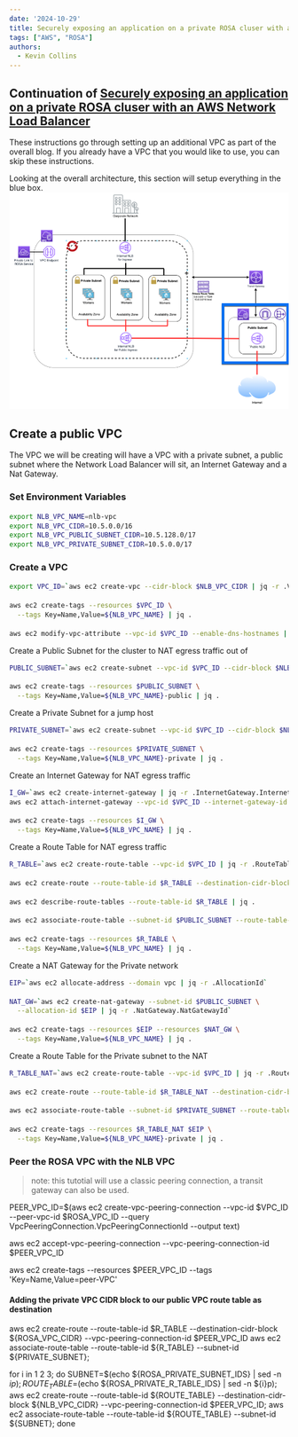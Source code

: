 ```yaml
---
date: '2024-10-29'
title: Securely exposing an application on a private ROSA cluser with an AWS Network Load Balancer
tags: ["AWS", "ROSA"]
authors:
  - Kevin Collins
---
```

## Continuation of [Securely exposing an application on a private ROSA cluser with an AWS Network Load Balancer](/experts/rosa/hcp-private-nlb/)

These instructions go through setting up an additional VPC as part of the overall blog.  If you already have a VPC that you would like to use, you can skip these instructions.

Looking at the overall architecture, this section will setup everything in the blue box.
![](./images/vpc.png)

## Create a public VPC
The VPC we will be creating will have a VPC with a private subnet, a public subnet where the Network Load Balancer will sit, an Internet Gateway and a Nat Gateway.

### Set Environment Variables

```bash
export NLB_VPC_NAME=nlb-vpc
export NLB_VPC_CIDR=10.5.0.0/16
export NLB_VPC_PUBLIC_SUBNET_CIDR=10.5.128.0/17
export NLB_VPC_PRIVATE_SUBNET_CIDR=10.5.0.0/17
```

### Create a VPC

```bash
export VPC_ID=`aws ec2 create-vpc --cidr-block $NLB_VPC_CIDR | jq -r .Vpc.VpcId`

aws ec2 create-tags --resources $VPC_ID \
  --tags Key=Name,Value=${NLB_VPC_NAME} | jq .

aws ec2 modify-vpc-attribute --vpc-id $VPC_ID --enable-dns-hostnames | jq .
```

Create a Public Subnet for the cluster to NAT egress traffic out of

```bash 
PUBLIC_SUBNET=`aws ec2 create-subnet --vpc-id $VPC_ID --cidr-block $NLB_VPC_PUBLIC_SUBNET_CIDR | jq -r .Subnet.SubnetId`

aws ec2 create-tags --resources $PUBLIC_SUBNET \
  --tags Key=Name,Value=${NLB_VPC_NAME}-public | jq .
```

Create a Private Subnet for a jump host

```bash
PRIVATE_SUBNET=`aws ec2 create-subnet --vpc-id $VPC_ID --cidr-block $NLB_VPC_PRIVATE_SUBNET_CIDR | jq -r .Subnet.SubnetId`

aws ec2 create-tags --resources $PRIVATE_SUBNET \
  --tags Key=Name,Value=${NLB_VPC_NAME}-private | jq .
```

Create an Internet Gateway for NAT egress traffic

```bash
I_GW=`aws ec2 create-internet-gateway | jq -r .InternetGateway.InternetGatewayId`
aws ec2 attach-internet-gateway --vpc-id $VPC_ID --internet-gateway-id $I_GW | jq .

aws ec2 create-tags --resources $I_GW \
  --tags Key=Name,Value=${NLB_VPC_NAME} | jq .
```

Create a Route Table for NAT egress traffic

```bash
R_TABLE=`aws ec2 create-route-table --vpc-id $VPC_ID | jq -r .RouteTable.RouteTableId`

aws ec2 create-route --route-table-id $R_TABLE --destination-cidr-block 0.0.0.0/0 --gateway-id $I_GW | jq .

aws ec2 describe-route-tables --route-table-id $R_TABLE | jq .

aws ec2 associate-route-table --subnet-id $PUBLIC_SUBNET --route-table-id $R_TABLE | jq .

aws ec2 create-tags --resources $R_TABLE \
  --tags Key=Name,Value=${NLB_VPC_NAME} | jq .
```

Create a NAT Gateway for the Private network

```bash
EIP=`aws ec2 allocate-address --domain vpc | jq -r .AllocationId`

NAT_GW=`aws ec2 create-nat-gateway --subnet-id $PUBLIC_SUBNET \
  --allocation-id $EIP | jq -r .NatGateway.NatGatewayId`

aws ec2 create-tags --resources $EIP --resources $NAT_GW \
  --tags Key=Name,Value=${NLB_VPC_NAME} | jq .
```

Create a Route Table for the Private subnet to the NAT

```bash
R_TABLE_NAT=`aws ec2 create-route-table --vpc-id $VPC_ID | jq -r .RouteTable.RouteTableId`

aws ec2 create-route --route-table-id $R_TABLE_NAT --destination-cidr-block 0.0.0.0/0 --gateway-id $NAT_GW | jq .

aws ec2 associate-route-table --subnet-id $PRIVATE_SUBNET --route-table-id $R_TABLE_NAT | jq .

aws ec2 create-tags --resources $R_TABLE_NAT $EIP \
  --tags Key=Name,Value=${NLB_VPC_NAME}-private | jq .
```


### Peer the ROSA VPC with the NLB VPC

> note: this tutotial will use a classic peering connection, a transit gateway can also be used.


PEER_VPC_ID=$(aws ec2 create-vpc-peering-connection --vpc-id $VPC_ID --peer-vpc-id $ROSA_VPC_ID --query VpcPeeringConnection.VpcPeeringConnectionId --output text)

aws ec2 accept-vpc-peering-connection --vpc-peering-connection-id $PEER_VPC_ID

aws ec2 create-tags --resources $PEER_VPC_ID --tags 'Key=Name,Value=peer-VPC'

#### Adding the private VPC CIDR block to our public VPC route table as destination
aws ec2 create-route --route-table-id $R_TABLE --destination-cidr-block ${ROSA_VPC_CIDR} --vpc-peering-connection-id $PEER_VPC_ID
aws ec2 associate-route-table --route-table-id ${R_TABLE} --subnet-id ${PRIVATE_SUBNET};


for i in 1 2 3; do
SUBNET=$(echo ${ROSA_PRIVATE_SUBNET_IDS} | sed -n ${i}p);
ROUTE_TABLE=$(echo ${ROSA_PRIVATE_R_TABLE_IDS} | sed -n ${i}p);
aws ec2 create-route --route-table-id ${ROUTE_TABLE} --destination-cidr-block ${NLB_VPC_CIDR} --vpc-peering-connection-id $PEER_VPC_ID;
aws ec2 associate-route-table --route-table-id ${ROUTE_TABLE} --subnet-id ${SUBNET};
done


